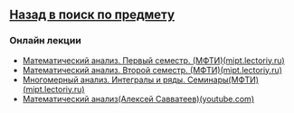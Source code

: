 ## [Назад в поиск по предмету](https://github.com/ifanzilka/Mathematics_KPFU/blob/master/links/mathematical-analysis.md)

### Онлайн лекции
* [Математический анализ. Первый семестр. (МФТИ)(mipt.lectoriy.ru)](https://mipt.lectoriy.ru/course/Maths-Basic_Analysis)
* [Математический анализ. Второй семестр. (МФТИ)(mipt.lectoriy.ru)](https://mipt.lectoriy.ru/course/Maths-Basic_Analysis-2sem)
* [Многомерный анализ. Интегралы и ряды. Семинары(МФТИ)(mipt.lectoriy.ru)](https://mipt.lectoriy.ru/course/Maths-Analysis2-15S)
* [Математический анализ(Алексей Савватеев)(youtube.com)](https://www.youtube.com/watch?v=gqttVWXn7p8&list=PLlx2izuC9gjgEWu2364R6GnrY8SMUYi-E)
